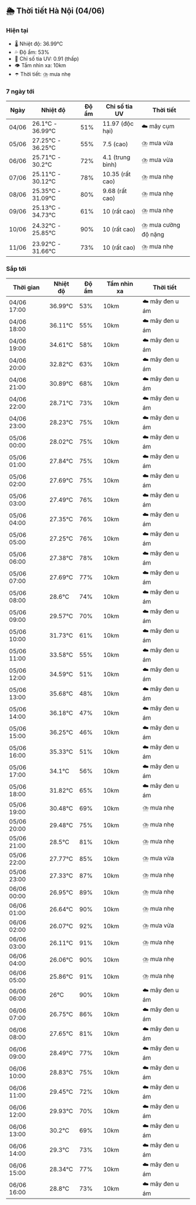 ## 🌦️ Thời tiết Hà Nội (04/06)

### Hiện tại

- 🌡️ Nhiệt độ: 36.99℃
- 💦 Độ ẩm: 53%
- 🌟 Chỉ số tia UV: 0.91 (thấp)
- 👁️ Tầm nhìn xa: 10km
- ☂️ Thời tiết: ⛈️ mưa nhẹ

### 7 ngày tới

| Ngày | Nhiệt độ | Độ ẩm | Chỉ số tia UV | Thời tiết |
| --- | --- | --- | --- | --- |
| 04/06 | 26.1℃ - 36.99℃ | 51% | 11.97 (độc hại) | ☁️ mây cụm |
| 05/06 | 27.25℃ - 36.25℃ | 55% | 7.5 (cao) | ⛈️ mưa vừa |
| 06/06 | 25.71℃ - 30.2℃ | 72% | 4.1 (trung bình) | ⛈️ mưa vừa |
| 07/06 | 25.11℃ - 30.12℃ | 78% | 10.35 (rất cao) | ⛈️ mưa nhẹ |
| 08/06 | 25.35℃ - 31.09℃ | 80% | 9.68 (rất cao) | ⛈️ mưa nhẹ |
| 09/06 | 25.13℃ - 34.73℃ | 61% | 10 (rất cao) | ⛈️ mưa nhẹ |
| 10/06 | 24.32℃ - 25.85℃ | 90% | 10 (rất cao) | ⛈️ mưa cường độ nặng |
| 11/06 | 23.92℃ - 31.66℃ | 73% | 10 (rất cao) | ⛈️ mưa nhẹ |

### Sắp tới

| Thời gian | Nhiệt độ | Độ ẩm | Tầm nhìn xa | Thời tiết |
| --- | --- | --- | --- | --- |
| 04/06 17:00 | 36.99℃ | 53% | 10km | ☁️ mây đen u ám |
| 04/06 18:00 | 36.11℃ | 55% | 10km | ☁️ mây đen u ám |
| 04/06 19:00 | 34.61℃ | 58% | 10km | ☁️ mây đen u ám |
| 04/06 20:00 | 32.82℃ | 63% | 10km | ☁️ mây đen u ám |
| 04/06 21:00 | 30.89℃ | 68% | 10km | ☁️ mây đen u ám |
| 04/06 22:00 | 28.71℃ | 73% | 10km | ☁️ mây đen u ám |
| 04/06 23:00 | 28.23℃ | 75% | 10km | ☁️ mây đen u ám |
| 05/06 00:00 | 28.02℃ | 75% | 10km | ☁️ mây đen u ám |
| 05/06 01:00 | 27.84℃ | 75% | 10km | ☁️ mây đen u ám |
| 05/06 02:00 | 27.69℃ | 75% | 10km | ☁️ mây đen u ám |
| 05/06 03:00 | 27.49℃ | 76% | 10km | ☁️ mây đen u ám |
| 05/06 04:00 | 27.35℃ | 76% | 10km | ☁️ mây đen u ám |
| 05/06 05:00 | 27.25℃ | 76% | 10km | ☁️ mây đen u ám |
| 05/06 06:00 | 27.38℃ | 78% | 10km | ☁️ mây đen u ám |
| 05/06 07:00 | 27.69℃ | 77% | 10km | ☁️ mây đen u ám |
| 05/06 08:00 | 28.6℃ | 74% | 10km | ☁️ mây đen u ám |
| 05/06 09:00 | 29.57℃ | 70% | 10km | ☁️ mây đen u ám |
| 05/06 10:00 | 31.73℃ | 61% | 10km | ☁️ mây đen u ám |
| 05/06 11:00 | 33.58℃ | 55% | 10km | ☁️ mây đen u ám |
| 05/06 12:00 | 34.59℃ | 51% | 10km | ☁️ mây đen u ám |
| 05/06 13:00 | 35.68℃ | 48% | 10km | ☁️ mây đen u ám |
| 05/06 14:00 | 36.18℃ | 47% | 10km | ☁️ mây đen u ám |
| 05/06 15:00 | 36.25℃ | 46% | 10km | ☁️ mây đen u ám |
| 05/06 16:00 | 35.33℃ | 51% | 10km | ☁️ mây đen u ám |
| 05/06 17:00 | 34.1℃ | 56% | 10km | ☁️ mây đen u ám |
| 05/06 18:00 | 31.82℃ | 65% | 10km | ☁️ mây đen u ám |
| 05/06 19:00 | 30.48℃ | 69% | 10km | ⛈️ mưa nhẹ |
| 05/06 20:00 | 29.48℃ | 75% | 10km | ⛈️ mưa nhẹ |
| 05/06 21:00 | 28.5℃ | 81% | 10km | ⛈️ mưa nhẹ |
| 05/06 22:00 | 27.77℃ | 85% | 10km | ⛈️ mưa vừa |
| 05/06 23:00 | 27.33℃ | 87% | 10km | ⛈️ mưa nhẹ |
| 06/06 00:00 | 26.95℃ | 89% | 10km | ⛈️ mưa nhẹ |
| 06/06 01:00 | 26.64℃ | 90% | 10km | ⛈️ mưa nhẹ |
| 06/06 02:00 | 26.07℃ | 92% | 10km | ⛈️ mưa vừa |
| 06/06 03:00 | 26.11℃ | 91% | 10km | ⛈️ mưa nhẹ |
| 06/06 04:00 | 26.06℃ | 90% | 10km | ⛈️ mưa nhẹ |
| 06/06 05:00 | 25.86℃ | 91% | 10km | ⛈️ mưa nhẹ |
| 06/06 06:00 | 26℃ | 90% | 10km | ☁️ mây đen u ám |
| 06/06 07:00 | 26.75℃ | 86% | 10km | ☁️ mây đen u ám |
| 06/06 08:00 | 27.65℃ | 81% | 10km | ☁️ mây đen u ám |
| 06/06 09:00 | 28.49℃ | 77% | 10km | ☁️ mây đen u ám |
| 06/06 10:00 | 28.83℃ | 75% | 10km | ☁️ mây đen u ám |
| 06/06 11:00 | 29.45℃ | 72% | 10km | ☁️ mây đen u ám |
| 06/06 12:00 | 29.93℃ | 70% | 10km | ☁️ mây đen u ám |
| 06/06 13:00 | 30.2℃ | 69% | 10km | ☁️ mây đen u ám |
| 06/06 14:00 | 29.3℃ | 73% | 10km | ☁️ mây đen u ám |
| 06/06 15:00 | 28.34℃ | 77% | 10km | ☁️ mây đen u ám |
| 06/06 16:00 | 28.8℃ | 73% | 10km | ☁️ mây đen u ám |
